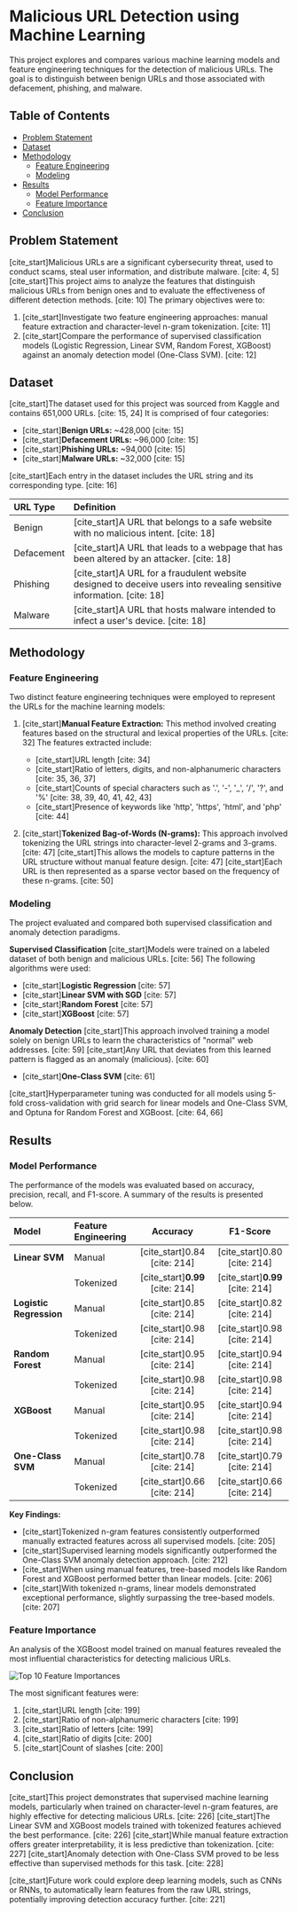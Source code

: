 # Malicious URL Detection using Machine Learning

This project explores and compares various machine learning models and feature engineering techniques for the detection of malicious URLs. The goal is to distinguish between benign URLs and those associated with defacement, phishing, and malware.

## Table of Contents
- [Problem Statement](#problem-statement)
- [Dataset](#dataset)
- [Methodology](#methodology)
    - [Feature Engineering](#feature-engineering)
    - [Modeling](#modeling)
- [Results](#results)
    - [Model Performance](#model-performance)
    - [Feature Importance](#feature-importance)
- [Conclusion](#conclusion)

## Problem Statement
[cite_start]Malicious URLs are a significant cybersecurity threat, used to conduct scams, steal user information, and distribute malware. [cite: 4, 5] [cite_start]This project aims to analyze the features that distinguish malicious URLs from benign ones and to evaluate the effectiveness of different detection methods. [cite: 10] The primary objectives were to:
1.  [cite_start]Investigate two feature engineering approaches: manual feature extraction and character-level n-gram tokenization. [cite: 11]
2.  [cite_start]Compare the performance of supervised classification models (Logistic Regression, Linear SVM, Random Forest, XGBoost) against an anomaly detection model (One-Class SVM). [cite: 12]

## Dataset
[cite_start]The dataset used for this project was sourced from Kaggle and contains 651,000 URLs. [cite: 15, 24] It is comprised of four categories:
* [cite_start]**Benign URLs:** ~428,000 [cite: 15]
* [cite_start]**Defacement URLs:** ~96,000 [cite: 15]
* [cite_start]**Phishing URLs:** ~94,000 [cite: 15]
* [cite_start]**Malware URLs:** ~32,000 [cite: 15]

[cite_start]Each entry in the dataset includes the URL string and its corresponding type. [cite: 16]

| URL Type | Definition |
| :--- | :--- |
| Benign | [cite_start]A URL that belongs to a safe website with no malicious intent. [cite: 18] |
| Defacement | [cite_start]A URL that leads to a webpage that has been altered by an attacker. [cite: 18] |
| Phishing | [cite_start]A URL for a fraudulent website designed to deceive users into revealing sensitive information. [cite: 18] |
| Malware | [cite_start]A URL that hosts malware intended to infect a user's device. [cite: 18] |

## Methodology

### Feature Engineering
Two distinct feature engineering techniques were employed to represent the URLs for the machine learning models:

1.  [cite_start]**Manual Feature Extraction:** This method involved creating features based on the structural and lexical properties of the URLs. [cite: 32] The features extracted include:
    * [cite_start]URL length [cite: 34]
    * [cite_start]Ratio of letters, digits, and non-alphanumeric characters [cite: 35, 36, 37]
    * [cite_start]Counts of special characters such as '.', '-', '_', '/', '?', and '%' [cite: 38, 39, 40, 41, 42, 43]
    * [cite_start]Presence of keywords like 'http', 'https', 'html', and 'php' [cite: 44]

2.  [cite_start]**Tokenized Bag-of-Words (N-grams):** This approach involved tokenizing the URL strings into character-level 2-grams and 3-grams. [cite: 47] [cite_start]This allows the models to capture patterns in the URL structure without manual feature design. [cite: 47] [cite_start]Each URL is then represented as a sparse vector based on the frequency of these n-grams. [cite: 50]

### Modeling
The project evaluated and compared both supervised classification and anomaly detection paradigms.

**Supervised Classification**
[cite_start]Models were trained on a labeled dataset of both benign and malicious URLs. [cite: 56] The following algorithms were used:
* [cite_start]**Logistic Regression** [cite: 57]
* [cite_start]**Linear SVM with SGD** [cite: 57]
* [cite_start]**Random Forest** [cite: 57]
* [cite_start]**XGBoost** [cite: 57]

**Anomaly Detection**
[cite_start]This approach involved training a model solely on benign URLs to learn the characteristics of "normal" web addresses. [cite: 59] [cite_start]Any URL that deviates from this learned pattern is flagged as an anomaly (malicious). [cite: 60]
* [cite_start]**One-Class SVM** [cite: 61]

[cite_start]Hyperparameter tuning was conducted for all models using 5-fold cross-validation with grid search for linear models and One-Class SVM, and Optuna for Random Forest and XGBoost. [cite: 64, 66]

## Results

### Model Performance
The performance of the models was evaluated based on accuracy, precision, recall, and F1-score. A summary of the results is presented below.

| Model | Feature Engineering | Accuracy | F1-Score |
| :--- | :--- | :---: | :---: |
| **Linear SVM** | Manual | [cite_start]0.84 [cite: 214] | [cite_start]0.80 [cite: 214] |
| | Tokenized | [cite_start]**0.99** [cite: 214] | [cite_start]**0.99** [cite: 214] |
| **Logistic Regression** | Manual | [cite_start]0.85 [cite: 214] | [cite_start]0.82 [cite: 214] |
| | Tokenized | [cite_start]0.98 [cite: 214] | [cite_start]0.98 [cite: 214] |
| **Random Forest** | Manual | [cite_start]0.95 [cite: 214] | [cite_start]0.94 [cite: 214] |
| | Tokenized | [cite_start]0.98 [cite: 214] | [cite_start]0.98 [cite: 214] |
| **XGBoost** | Manual | [cite_start]0.95 [cite: 214] | [cite_start]0.94 [cite: 214] |
| | Tokenized | [cite_start]0.98 [cite: 214] | [cite_start]0.98 [cite: 214] |
| **One-Class SVM** | Manual | [cite_start]0.78 [cite: 214] | [cite_start]0.79 [cite: 214] |
| | Tokenized | [cite_start]0.66 [cite: 214] | [cite_start]0.66 [cite: 214] |

**Key Findings:**
* [cite_start]Tokenized n-gram features consistently outperformed manually extracted features across all supervised models. [cite: 205]
* [cite_start]Supervised learning models significantly outperformed the One-Class SVM anomaly detection approach. [cite: 212]
* [cite_start]When using manual features, tree-based models like Random Forest and XGBoost performed better than linear models. [cite: 206]
* [cite_start]With tokenized n-grams, linear models demonstrated exceptional performance, slightly surpassing the tree-based models. [cite: 207]

### Feature Importance
An analysis of the XGBoost model trained on manual features revealed the most influential characteristics for detecting malicious URLs.

![Top 10 Feature Importances](ISYE_6740_Project_page-008-0.png)

The most significant features were:
1.  [cite_start]URL length [cite: 199]
2.  [cite_start]Ratio of non-alphanumeric characters [cite: 199]
3.  [cite_start]Ratio of letters [cite: 199]
4.  [cite_start]Ratio of digits [cite: 200]
5.  [cite_start]Count of slashes [cite: 200]

## Conclusion
[cite_start]This project demonstrates that supervised machine learning models, particularly when trained on character-level n-gram features, are highly effective for detecting malicious URLs. [cite: 226] [cite_start]The Linear SVM and XGBoost models trained with tokenized features achieved the best performance. [cite: 226] [cite_start]While manual feature extraction offers greater interpretability, it is less predictive than tokenization. [cite: 227] [cite_start]Anomaly detection with One-Class SVM proved to be less effective than supervised methods for this task. [cite: 228]

[cite_start]Future work could explore deep learning models, such as CNNs or RNNs, to automatically learn features from the raw URL strings, potentially improving detection accuracy further. [cite: 221]
